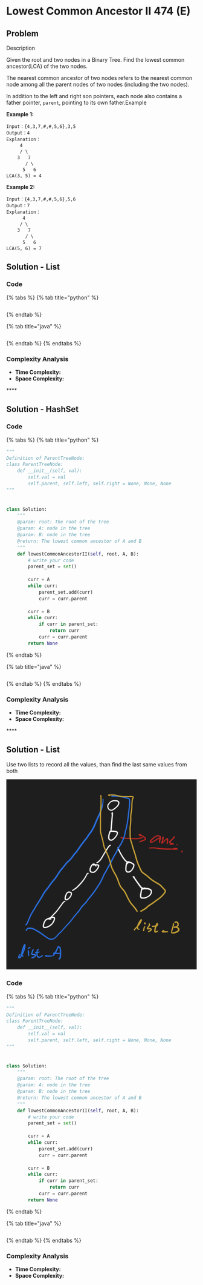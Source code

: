 # Lowest Common Ancestor II 474 \(E\)

## Problem

Description

Given the root and two nodes in a Binary Tree. Find the lowest common ancestor\(LCA\) of the two nodes.

The nearest common ancestor of two nodes refers to the nearest common node among all the parent nodes of two nodes \(including the two nodes\).

In addition to the left and right son pointers, each node also contains a father pointer, `parent`, pointing to its own father.Example

**Example 1:**

```text
Input：{4,3,7,#,#,5,6},3,5
Output：4
Explanation：
     4
     / \
    3   7
       / \
      5   6
LCA(3, 5) = 4
```

**Example 2:**

```text
Input：{4,3,7,#,#,5,6},5,6
Output：7
Explanation：
      4
     / \
    3   7
       / \
      5   6
LCA(5, 6) = 7
```

## Solution - List

### Code

{% tabs %}
{% tab title="python" %}
```python

```
{% endtab %}

{% tab title="java" %}
```

```
{% endtab %}
{% endtabs %}

### Complexity Analysis

* **Time Complexity:**
* **Space Complexity:**

\*\*\*\*

## Solution - HashSet

### Code

{% tabs %}
{% tab title="python" %}
```python
"""
Definition of ParentTreeNode:
class ParentTreeNode:
    def __init__(self, val):
        self.val = val
        self.parent, self.left, self.right = None, None, None
"""


class Solution:
    """
    @param: root: The root of the tree
    @param: A: node in the tree
    @param: B: node in the tree
    @return: The lowest common ancestor of A and B
    """
    def lowestCommonAncestorII(self, root, A, B):
        # write your code 
        parent_set = set()
        
        curr = A
        while curr:
            parent_set.add(curr)
            curr = curr.parent
        
        curr = B
        while curr:
            if curr in parent_set:
                return curr
            curr = curr.parent
        return None
```
{% endtab %}

{% tab title="java" %}
```

```
{% endtab %}
{% endtabs %}

### Complexity Analysis

* **Time Complexity:**
* **Space Complexity:**

\*\*\*\*

## Solution - List

Use two lists to record all the values, than find the last same values from both

![](../../../../.gitbook/assets/screen-shot-2021-04-22-at-1.10.40-am.png)

### Code

{% tabs %}
{% tab title="python" %}
```python
"""
Definition of ParentTreeNode:
class ParentTreeNode:
    def __init__(self, val):
        self.val = val
        self.parent, self.left, self.right = None, None, None
"""


class Solution:
    """
    @param: root: The root of the tree
    @param: A: node in the tree
    @param: B: node in the tree
    @return: The lowest common ancestor of A and B
    """
    def lowestCommonAncestorII(self, root, A, B):
        # write your code 
        parent_set = set()
        
        curr = A
        while curr:
            parent_set.add(curr)
            curr = curr.parent
        
        curr = B
        while curr:
            if curr in parent_set:
                return curr
            curr = curr.parent
        return None
```
{% endtab %}

{% tab title="java" %}
```

```
{% endtab %}
{% endtabs %}

### Complexity Analysis

* **Time Complexity:**
* **Space Complexity:**

